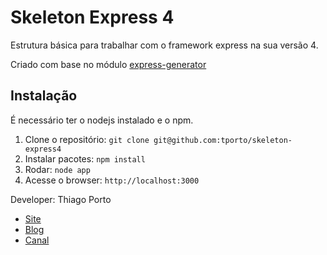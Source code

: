 # Skeleton Express 4

Estrutura básica para trabalhar com o framework express na sua versão 4.

Criado com base no módulo <a href="https://www.npmjs.org/package/express-generator">express-generator</a>

## Instalação

É necessário ter o nodejs instalado e o npm.

1. Clone o repositório: `git clone git@github.com:tporto/skeleton-express4`
2. Instalar pacotes: `npm install`
3. Rodar: `node app`
4. Acesse o browser: `http://localhost:3000`


Developer: Thiago Porto
- [Site](http://www.waib.com.br)
- [Blog](http://www.waib.com.br/blog)
- [Canal](http://www.youtube.com/waibtecnologia)
